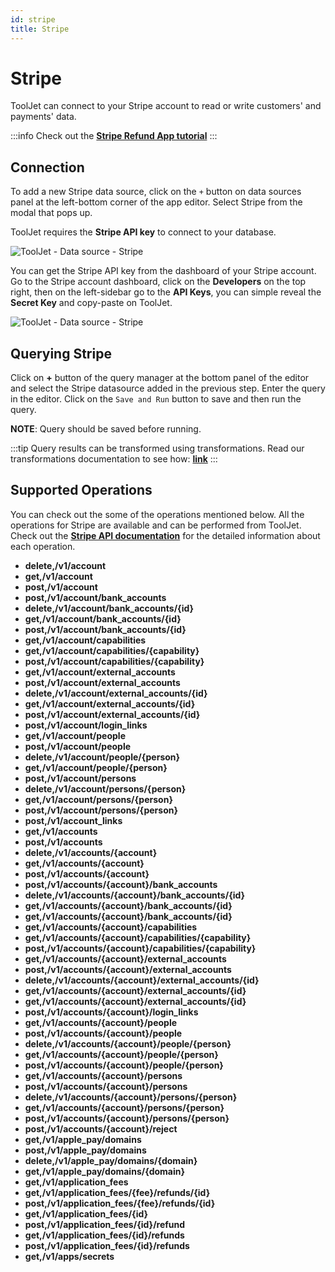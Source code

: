 ```yaml
---
id: stripe
title: Stripe
---
```


# Stripe

ToolJet can connect to your Stripe account to read or write customers' and payments' data.

:::info
Check out the **[Stripe Refund App tutorial](https://blog.tooljet.com/build-a-stripe-refund-tool-using-low-code/)**
:::

<div style={{paddingTop:'24px', paddingBottom:'24px'}}>

## Connection

To add a new Stripe data source, click on the `+` button on data sources panel at the left-bottom corner of the app editor. Select Stripe from the modal that pops up.

ToolJet requires the **Stripe API key** to connect to your database.

<div style={{textAlign: 'center'}}>

![ToolJet - Data source - Stripe](/img/datasource-reference/stripe/connect.png)

</div>

You can get the Stripe API key from the dashboard of your Stripe account. Go to the Stripe account dashboard, click on the **Developers** on the top right, then on the left-sidebar go to the **API Keys**, you can simple reveal the **Secret Key** and copy-paste on ToolJet.

<div style={{textAlign: 'center'}}>

![ToolJet - Data source - Stripe](/img/datasource-reference/stripe/apikey.png)

</div>

</div>

<div style={{paddingTop:'24px', paddingBottom:'24px'}}>

## Querying Stripe

Click on **+** button of the query manager at the bottom panel of the editor and select the Stripe datasource added in the previous step. Enter the query in the editor. Click on the `Save and Run` button to save and then run the query.

**NOTE**: Query should be saved before running.

:::tip
Query results can be transformed using transformations. Read our transformations documentation to see how: **[link](/docs/tutorial/transformations)**
:::

</div>

<div style={{paddingTop:'24px', paddingBottom:'24px'}}>

## Supported Operations


You can check out the some of the operations mentioned below. All the operations for Stripe are available and can be performed from ToolJet. Check out the **[Stripe API documentation](https://stripe.com/docs/api/)** for the detailed information about each operation.

- **delete,/v1/account**
- **get,/v1/account**
- **post,/v1/account**
- **post,/v1/account/bank_accounts**
- **delete,/v1/account/bank_accounts/{id}**
- **get,/v1/account/bank_accounts/{id}**
- **post,/v1/account/bank_accounts/{id}**
- **get,/v1/account/capabilities**
- **get,/v1/account/capabilities/{capability}**
- **post,/v1/account/capabilities/{capability}**
- **get,/v1/account/external_accounts**
- **post,/v1/account/external_accounts**
- **delete,/v1/account/external_accounts/{id}**
- **get,/v1/account/external_accounts/{id}**
- **post,/v1/account/external_accounts/{id}**
- **post,/v1/account/login_links**
- **get,/v1/account/people**
- **post,/v1/account/people**
- **delete,/v1/account/people/{person}**
- **get,/v1/account/people/{person}**
- **post,/v1/account/persons**
- **delete,/v1/account/persons/{person}**
- **get,/v1/account/persons/{person}**
- **post,/v1/account/persons/{person}**
- **post,/v1/account_links**
- **get,/v1/accounts**
- **post,/v1/accounts**
- **delete,/v1/accounts/{account}**
- **get,/v1/accounts/{account}**
- **post,/v1/accounts/{account}**
- **post,/v1/accounts/{account}/bank_accounts**
- **delete,/v1/accounts/{account}/bank_accounts/{id}**
- **get,/v1/accounts/{account}/bank_accounts/{id}**
- **get,/v1/accounts/{account}/bank_accounts/{id}**
- **get,/v1/accounts/{account}/capabilities**
- **get,/v1/accounts/{account}/capabilities/{capability}**
- **post,/v1/accounts/{account}/capabilities/{capability}**
- **get,/v1/accounts/{account}/external_accounts**
- **post,/v1/accounts/{account}/external_accounts**
- **delete,/v1/accounts/{account}/external_accounts/{id}**
- **get,/v1/accounts/{account}/external_accounts/{id}**
- **get,/v1/accounts/{account}/external_accounts/{id}**
- **post,/v1/accounts/{account}/login_links**
- **get,/v1/accounts/{account}/people**
- **post,/v1/accounts/{account}/people**
- **delete,/v1/accounts/{account}/people/{person}**
- **get,/v1/accounts/{account}/people/{person}**
- **post,/v1/accounts/{account}/people/{person}**
- **get,/v1/accounts/{account}/persons**
- **post,/v1/accounts/{account}/persons**
- **delete,/v1/accounts/{account}/persons/{person}**
- **get,/v1/accounts/{account}/persons/{person}**
- **post,/v1/accounts/{account}/persons/{person}**
- **post,/v1/accounts/{account}/reject**
- **get,/v1/apple_pay/domains**
- **post,/v1/apple_pay/domains**
- **delete,/v1/apple_pay/domains/{domain}**
- **get,/v1/apple_pay/domains/{domain}**
- **get,/v1/application_fees**
- **get,/v1/application_fees/{fee}/refunds/{id}**
- **post,/v1/application_fees/{fee}/refunds/{id}**
- **get,/v1/application_fees/{id}**
- **post,/v1/application_fees/{id}/refund**
- **get,/v1/application_fees/{id}/refunds**
- **post,/v1/application_fees/{id}/refunds**
- **get,/v1/apps/secrets**

</div>


<!--
### delete,/v1/account

This operation can be used to delete the accounts that you manage in Stripe.

#### Required parameters:

- **account**: Enter the account id of account that you want to delete. example: `acct_1032D82eZvKYlo2C`

<div style={{textAlign: 'center'}}>

![ToolJet - Data source - Firestore](/img/datasource-reference/stripe/delete-account.png)

</div>

### get,/v1/account

This operation returns the basic account information such as account id, capabilities, currency, country etc.

<div style={{textAlign: 'center'}}>

![ToolJet - Data source - Firestore](/img/datasource-reference/stripe/get-account.png)

</div>

### post,/v1/account

This operation updates the connected account by setting the values of the parameters passed. Any parameters not provided are left unchanged.

### post,/v1/account/bank_accounts

This operation will create a bank account in your stripe account.

### delete,/v1/account/bank_accounts/{id}

This operation can be used to delete a specified external account for a given account.. You'll need to provide the **id** of the bank account in stripe.

### get,/v1/account/bank_accounts/{id}

This operation can be used to retrieve a specified external account whose **id** is provided in parameters.

### post,/v1/account/bank_accounts/{id}

This operation can be used to update the metadata, account holder name, account holder type of a bank account belonging to a Custom Account, and optionally sets it as the default for its currency. Other bank account details are not editable by design. You can re-enable a disabled bank account by performing an update call without providing any arguments or changes.

### get,/v1/account/capabilities

This operation returns a list of capabilities associated with the account. The capabilities are returned sorted by creation date, with the most recent capability appearing first.

### get,/v1/account/capabilities/{capability}

This operation retrieves information about the specified Account Capability.

###  post,/v1/account/capabilities/{capability}

This operation updates an existing Account Capability.

### get,/v1/account/external_accounts

List external accounts for an account.

### post,/v1/account/external_accounts

This operation creates an external account for a given account.

### delete,/v1/account/external_accounts/{id}

This operation deletes a specified external account for a given account.

-->






